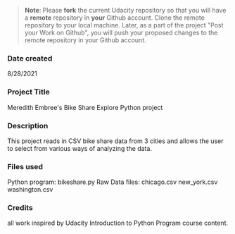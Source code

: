 >**Note**: Please **fork** the current Udacity repository so that you will have a **remote** repository in **your** Github account. Clone the remote repository to your local machine. Later, as a part of the project "Post your Work on Github", you will push your proposed changes to the remote repository in your Github account.

### Date created
8/28/2021

### Project Title
Meredith Embree's Bike Share Explore Python project

### Description
This project reads in CSV bike share data from 3 cities and allows the user to select from various ways of analyzing the data.

### Files used

Python program: bikeshare.py
Raw Data files:
	chicago.csv
	new_york.csv
	washington.csv

### Credits
all work inspired by Udacity Introduction to Python Program course content.

